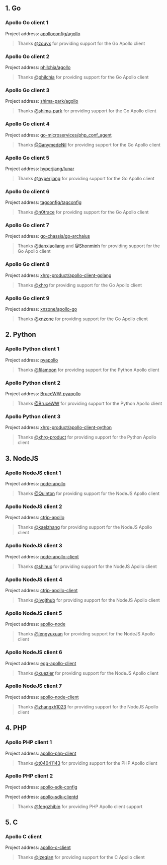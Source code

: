 ## 1. Go

### Apollo Go client 1

Project address: [apolloconfig/agollo](https://github.com/apolloconfig/agollo)

> Thanks [@zouyx](https://github.com/zouyx) for providing support for the Go Apollo client

### Apollo Go client 2

Project address: [philchia/agollo](https://github.com/philchia/agollo)

> Thanks [@philchia](https://github.com/philchia) for providing support for the Go Apollo client

### Apollo Go client 3

Project address: [shima-park/agollo](https://github.com/shima-park/agollo)

> Thanks [@shima-park](https://github.com/shima-park) for providing support for the Go Apollo client

### Apollo Go client 4

Project address: [go-microservices/php_conf_agent](https://github.com/go-microservices/php_conf_agent)

> Thanks [@GanymedeNil](https://github.com/GanymedeNil) for providing support for the Go Apollo client

### Apollo Go client 5

Project address: [hyperjiang/lunar](https://github.com/hyperjiang/lunar)

> Thanks [@hyperjiang](https://github.com/hyperjiang) for providing support for the Go Apollo client

### Apollo Go client 6

Project address: [tagconfig/tagconfig](https://github.com/tagconfig/tagconfig)

> Thanks [@n0trace](https://github.com/n0trace) for providing support for the Go Apollo client

### Apollo Go client 7

Project address: [go-chassis/go-archaius](https://github.com/go-chassis/go-archaius/tree/master/examples/apollo)

> Thanks [@tianxiaoliang](https://github.com/tianxiaoliang) and [@Shonminh](https://github.com/Shonminh) for providing support for the Go Apollo client

### Apollo Go client 8

Project address: [xhrg-product/apollo-client-golang](https://github.com/xhrg-product/apollo-client-golang)

> Thanks [@xhrg](https://github.com/xhrg) for providing support for the Go Apollo client

### Apollo Go client 9

Project address: [xnzone/apollo-go](https://github.com/xnzone/apollo-go)

> Thanks [@xnzone](https://github.com/xnzone) for providing support for the Go Apollo client

## 2. Python

### Apollo Python client 1

Project address: [pyapollo](https://github.com/filamoon/pyapollo)

> Thanks [@filamoon](https://github.com/filamoon) for providing support for the Python Apollo client

### Apollo Python client 2

Project address: [BruceWW-pyapollo](https://github.com/BruceWW/pyapollo)

> Thanks [@BruceWW](https://github.com/BruceWW) for providing support for the Python Apollo client

### Apollo Python client 3

Project address: [xhrg-product/apollo-client-python](https://github.com/xhrg-product/apollo-client-python)

> Thanks [@xhrg-product](https://github.com/xhrg-product) for providing support for the Python Apollo client

## 3. NodeJS

### Apollo NodeJS client 1

Project address: [node-apollo](https://github.com/Quinton/node-apollo)

> Thanks [@Quinton](https://github.com/Quinton) for providing support for the NodeJS Apollo client

### Apollo NodeJS client 2

Project address: [ctrip-apollo](https://github.com/kaelzhang/ctrip-apollo)

> Thanks [@kaelzhang](https://github.com/kaelzhang) for providing support for the NodeJS Apollo client

### Apollo NodeJS client 3

Project address: [node-apollo-client](https://github.com/shinux/node-apollo-client)

> Thanks [@shinux](https://github.com/shinux) for providing support for the NodeJS Apollo client

### Apollo NodeJS client 4

Project address: [ctrip-apollo-client](https://github.com/lvgithub/ctrip-apollo-client)

> Thanks [@lvgithub](https://github.com/lvgithub) for providing support for the NodeJS Apollo client

### Apollo NodeJS client 5

Project address: [apollo-node](https://github.com/lengyuxuan/apollo-node)

> Thanks [@lengyuxuan](https://github.com/lengyuxuan) for providing support for the NodeJS Apollo client

### Apollo NodeJS client 6

Project address: [egg-apollo-client](https://github.com/xuezier/egg-apollo-client)

> Thanks [@xuezier](https://github.com/xuezier) for providing support for the NodeJS Apollo client

### Apollo NodeJS client 7

Project address: [apollo-node-client](https://github.com/zhangxh1023/apollo-node-client)

> Thanks [@zhangxh1023](https://github.com/zhangxh1023) for providing support for the NodeJS Apollo client

## 4. PHP

### Apollo PHP client 1

Project address: [apollo-php-client](https://github.com/multilinguals/apollo-php-client)

> Thanks [@t04041143](https://github.com/t04041143) for providing support for the PHP Apollo client

### Apollo PHP client 2

Project address: [apollo-sdk-config](https://github.com/fengzhibin/apollo-sdk-config)

Project address: [apollo-sdk-clientd](https://github.com/fengzhibin/apollo-sdk-clientd)

> Thanks [@fengzhibin](https://github.com/fengzhibin) for providing PHP Apollo client support

## 5. C

### Apollo C client

Project address: [apollo-c-client](https://github.com/lzeqian/apollo)

> Thanks [@lzeqian](https://github.com/lzeqian) for providing support for the C Apollo client
